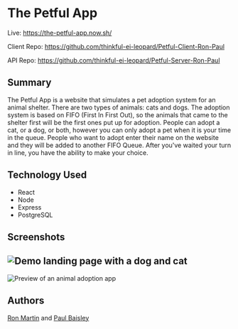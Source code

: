 # The Petful App

Live: https://the-petful-app.now.sh/

Client Repo: https://github.com/thinkful-ei-leopard/Petful-Client-Ron-Paul

API Repo: https://github.com/thinkful-ei-leopard/Petful-Server-Ron-Paul

## Summary
The Petful App is a website that simulates a pet adoption system for an animal shelter. There are two types of animals: cats and dogs. 
The adoption system is based on FIFO (First In First Out), so the animals that came to the shelter first will be the first ones put up for adoption.
People can adopt a cat, or a dog, or both, however you can only adopt a pet when it is your time in the queue. People who want to adopt enter their name
on the website and they will be added to another FIFO Queue. After you've waited your turn in line, you have the ability to make your choice.


## Technology Used
* React
* Node
* Express
* PostgreSQL

## Screenshots
![Demo landing page with a dog and cat](https://user-images.githubusercontent.com/7984141/79177606-1485f800-7db8-11ea-9e2f-ab8ba0ee043d.png)
---
![Preview of an animal adoption app](https://user-images.githubusercontent.com/7984141/79177596-10f27100-7db8-11ea-8f7a-aba136a58d96.png)

## Authors
[Ron Martin](https://github.com/Izzle) and [Paul Baisley](https://github.com/wavinginspace)
